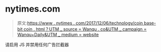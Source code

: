 # nytimes.com

> 原文:[https://www . nytimes . com/2017/12/06/technology/coin base-bit coin . html？UTM _ source = Wanqu . co&UTM _ campaign = Wanqu+Daily&UTM _ medium = website](https://www.nytimes.com/2017/12/06/technology/coinbase-bitcoin.html?utm_source=wanqu.co&utm_campaign=Wanqu+Daily&utm_medium=website)

请启用 JS 并禁用任何广告拦截器
